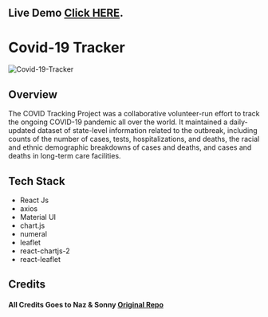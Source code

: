 ## Live Demo [Click HERE](https://covid19-tracker-e.netlify.app).

<h1>Covid-19 Tracker
</h1>

![Covid-19-Tracker](https://user-images.githubusercontent.com/95031693/168797288-a7742174-c994-43dd-a79f-19067e5def35.png)

<h2>Overview</h2>
<p>The COVID Tracking Project was a collaborative volunteer-run effort to track the ongoing COVID-19 pandemic all over the world. It maintained a daily-updated dataset of state-level information related to the outbreak, including counts of the number of cases, tests, hospitalizations, and deaths, the racial and ethnic demographic breakdowns of cases and deaths, and cases and deaths in long-term care facilities.</p>

<h2>Tech Stack</h2>
<ul>
    <li>React Js</li>
    <li>axios</li>
    <li>Material UI</li>
    <li>chart.js</li>
    <li>numeral</li>
    <li>leaflet</li>
    <li>react-chartjs-2</li>
    <li>react-leaflet</li>
</ul>

## Credits

#### All Credits Goes to Naz & Sonny <a href="https://github.com/CleverProgrammers/react-covid-tracker"> Original Repo </a>